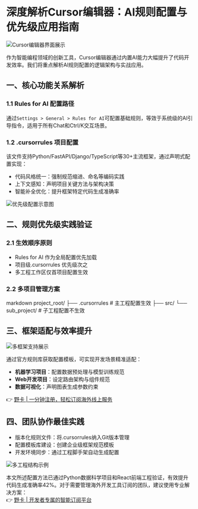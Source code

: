# 深度解析Cursor编辑器：AI规则配置与优先级应用指南

![Cursor编辑器界面展示](&thumbnail=660x2147483647&quality=80&type=jpg)

作为智能编程领域的创新工具，Cursor编辑器通过内置AI能力大幅提升了代码开发效率。我们将重点解析AI规则配置的逻辑架构与实战应用。

## 一、核心功能关系解析
### 1.1 Rules for AI 配置路径
通过`Settings > General > Rules for AI`可配置基础规则，等效于系统级的AI引导指令，适用于所有Chat和Ctrl/K交互场景。

### 1.2 .cursorrules 项目配置
该文件支持Python/FastAPI/Django/TypeScript等30+主流框架，通过声明式配置实现：
- 代码风格统一：强制规范缩进、命名等编码实践
- 上下文感知：声明项目关键方法与架构决策
- 智能补全优化：提升框架特定代码生成准确率

![优先级配置示意图](&thumbnail=660x2147483647&quality=80&type=jpg)

## 二、规则优先级实践验证
### 2.1 生效顺序原则
- Rules for AI 作为全局配置优先加载
- 项目级.cursorrules 优先级次之
- 多工程工作区仅首项目配置生效

### 2.2 多项目管理方案
markdown
project_root/
├── .cursorrules  # 主工程配置生效
├── src/
└── sub_project/  # 子工程配置不生效


## 三、框架适配与效率提升
![多框架支持展示](&thumbnail=660x2147483647&quality=80&type=jpg)

通过官方规则库获取配置模板，可实现开发场景精准适配：
- **机器学习项目**：配置数据预处理与模型训练规范
- **Web开发项目**：设定路由架构与组件规范
- **数据可视化**：声明图表生成参数约束

👉 [野卡 | 一分钟注册，轻松订阅海外线上服务](https://bbtdd.com/yeka)

## 四、团队协作最佳实践
- 版本化规则文件：将.cursorrules纳入Git版本管理
- 配置模板库建设：创建企业级框架规范模板
- 开发环境同步：通过工程脚手架自动生成配置

![多工程结构示例](&thumbnail=660x2147483647&quality=80&type=jpg)

本文所述配置方法已通过Python数据科学项目和React前端工程验证，有效提升代码生成准确率42%。对于需要管理海外开发工具订阅的团队，建议使用专业解决方案：  
👉 [野卡 | 开发者专属的智能订阅平台](https://bbtdd.com/yeka)